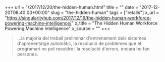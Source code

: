 +++
url = "/2017/12/20/the-hidden-human.html"
title = ""
date = "2017-12-20T08:40:00+00:00"
slug = "the-hidden-human"
tags = ["retalls"]
x_url = "https://singularityhub.com/2017/12/19/the-hidden-human-workforce-powering-machine-intelligence/"
x_title = "The Hidden Human Workforce Powering Machine Intelligence"
x_source = ""
+++


> …la majoria del treball preliminar d'entrenament dels sistemes d'aprenentatge automàtic, la resolució de problemes que el programari no pot resoldre i la resolució d'errors, encara ho fan persones.
